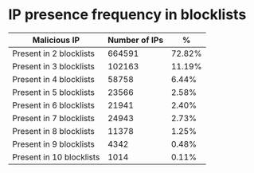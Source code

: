 # IP presence frequency in blocklists
| Malicious IP | Number of IPs | % |
|----|----|----|
| Present in 2 blocklists | 664591 | 72.82% |
| Present in 3 blocklists | 102163 | 11.19% |
| Present in 4 blocklists | 58758 | 6.44% |
| Present in 5 blocklists | 23566 | 2.58% |
| Present in 6 blocklists | 21941 | 2.40% |
| Present in 7 blocklists | 24943 | 2.73% |
| Present in 8 blocklists | 11378 | 1.25% |
| Present in 9 blocklists | 4342 | 0.48% |
| Present in 10 blocklists | 1014 | 0.11% |
